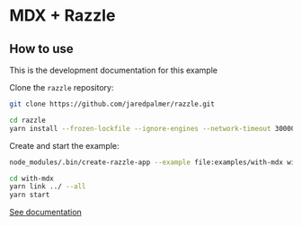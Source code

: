# MDX + Razzle

## How to use

<!-- START install generated instructions please keep comment here to allow auto update -->
<!-- DON'T EDIT THIS SECTION, INSTEAD RE-RUN update-examples TO UPDATE -->
This is the development documentation for this example

Clone the `razzle` repository:

```bash
git clone https://github.com/jaredpalmer/razzle.git

cd razzle
yarn install --frozen-lockfile --ignore-engines --network-timeout 30000
```

Create and start the example:

```bash
node_modules/.bin/create-razzle-app --example file:examples/with-mdx with-mdx --no-install

cd with-mdx
yarn link ../ --all
yarn start
```
<!-- END install generated instructions please keep comment here to allow auto update -->


[See documentation](https://mdxjs.com/getting-started/razzle)
